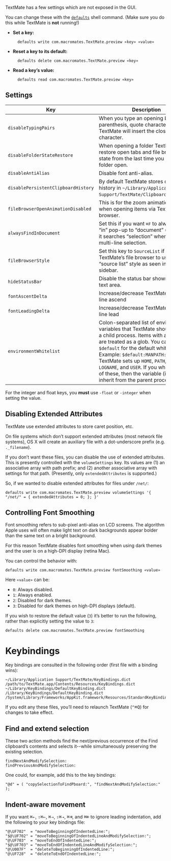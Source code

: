 TextMate has a few settings which are not exposed in the GUI.

You can change these with the [`defaults`](http://developer.apple.com/documentation/Darwin/Reference/ManPages/man1/defaults.1.html) shell command. (Make sure you do this while TextMate is **not** running!)

- **Set a key:**

		defaults write com.macromates.TextMate.preview «key» «value»

- **Reset a key to its default:**

		defaults delete com.macromates.TextMate.preview «key»

- **Read a key’s value:**

		defaults read com.macromates.TextMate.preview «key»


## Settings

| Key           | Description  | Type  |
| ------------- | ------------ | ----- |
| `disableTypingPairs`                | When you type an opening brace, parenthesis, quote character, or similar, TextMate will insert the closing character. | boolean |
| `disableFolderStateRestore`         | When opening a folder TextMate will restore open tabs and file browser state from the last time you had this folder open. | boolean |
| `disableAntiAlias`                  | Disable font anti-alias. | boolean |
| `disablePersistentClipboardHistory` | By default TextMate stores clipboard history in `~/Library/Application Support/TextMate/ClipboardHistory.db`. | boolean |
| `fileBrowserOpenAnimationDisabled`  | This is for the zoom animation shown when opening items via TextMate’s file browser. | boolean |
| `alwaysFindInDocument `             | Set this if you want <kbd>⌘F</kbd> to always set the “in” pop-up to “document” (by default it searches “selection” when there is a multi-line selection. | boolean |
| `fileBrowserStyle`                  | Set this key to `SourceList` if you want TextMate’s file browser to use the “source list” style as seen in Finder’s sidebar. | string |
| `hideStatusBar`                     | Disable the status bar shown below the text area. | boolean |
| `fontAscentDelta`                   | Increase/decrease TextMate’s default line ascend | float or integer |
| `fontLeadingDelta`                  | Increase/decrease TextMate’s default line lead   | float or integer |
| `environmentWhitelist`              | Colon-separated list of environment variables that TextMate should pass to a child process. Items with an asterisk are treated as a glob. You can use `$default` for the default whitelist. Example: `$default:MANPATH:*EDITOR`. TextMate sets up `HOME`, `PATH`, `TMPDIR`, `LOGNAME`, and `USER`. If you whitelist any of these, then the variable (if set) will inherit from the parent process instead. | string |

For the integer and float keys, you **must** use `-float` or `-integer` when setting the value.

## Disabling Extended Attributes

TextMate use extended attributes to store caret position, etc.

On file systems which don’t support extended attributes (most network file systems), OS X will create an auxiliary file with a dot-underscore prefix (e.g. `._filename`).

If you don’t want these files, you can disable the use of extended attributes. This is presently controlled with the `volumeSettings` key. Its values are (1) an associative array with path prefix; and (2) another associative array with settings for that path. (Presently, only `extendedAttributes` is supported.)

So, if we wanted to disable extended attributes for files under `/net/`:

    defaults write com.macromates.TextMate.preview volumeSettings '{ "/net/" = { extendedAttributes = 0; }; }'


## Controlling Font Smoothing

Font smoothing refers to sub-pixel anti-alias on LCD screens. The algorithm Apple uses will often make light text on dark backgrounds appear bolder than the same text on a bright background.

For this reason TextMate disables font smoothing when using dark themes and the user is on a high-DPI display (retina Mac).

You can control the behavior with:

	defaults write com.macromates.TextMate.preview fontSmoothing «value»

Here `«value»` can be:

 * `0`: Always disabled.
 * `1`: Always enabled.
 * `2`: Disabled for dark themes.
 * `3`: Disabled for dark themes on high-DPI displays (default).

If you wish to restore the default value (`3`) it’s better to run the following, rather than explicitly setting the value to `3`:

	defaults delete com.macromates.TextMate.preview fontSmoothing


# Keybindings

Key bindings are consulted in the following order (first file with a binding wins):

	~/Library/Application Support/TextMate/KeyBindings.dict
	/path/to/TextMate.app/Contents/Resources/KeyBindings.dict
	~/Library/KeyBindings/DefaultKeyBinding.dict
	/Library/KeyBindings/DefaultKeyBinding.dict
	/System/Library/Frameworks/AppKit.framework/Resources/StandardKeyBinding.dict

If you edit any these files, you’ll need to relaunch TextMate (<kbd>⌃⌘Q</kbd>) for changes to take effect.


## Find and extend selection

These two action methods find the next/previous occurrence of the Find clipboard’s contents and selects it--while simultaneously preserving the existing selection.

	findNextAndModifySelection:
	findPreviousAndModifySelection:

One could, for example, add this to the key bindings:

	"@d" = ( "copySelectionToFindPboard:", "findNextAndModifySelection:" );


## Indent-aware movement

If you want <kbd>⌘⇠</kbd>, <kbd>⇧⌘⇠</kbd>, <kbd>⌘⇢</kbd>, <kbd>⇧⌘⇢</kbd>, <kbd>⌘⌫</kbd>, and <kbd>⌘⌦</kbd> to ignore leading indentation, add the following to your key bindings file:

	"@\UF702"  = "moveToBeginningOfIndentedLine:";
	"$@\UF702" = "moveToBeginningOfIndentedLineAndModifySelection:";
	"@\UF703"  = "moveToEndOfIndentedLine:";
	"$@\UF703" = "moveToEndOfIndentedLineAndModifySelection:";
	"@\U007F"  = "deleteToBeginningOfIndentedLine:";
	"@\UF728"  = "deleteToEndOfIndentedLine:";